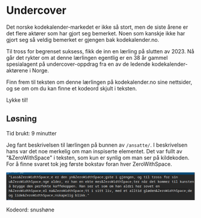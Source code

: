 # Undercover
Det norske kodekalender-markedet er ikke så stort, men de siste årene er det flere aktører som har gjort seg bemerket. Noen som kanskje ikke har gjort seg så veldig bemerket er gjengen bak kodekalender.no.

Til tross for begrenset suksess, fikk de inn en lærling på slutten av 2023. Nå går det rykter om at denne lærlingen egentlig er en 38 år gammel spesialagent på undercover-oppdrag fra en av de ledende kodekalender-aktørene i Norge.

Finn frem til teksten om denne lærlingen på kodekalender.no sine nettsider, og se om om du kan finne et kodeord skjult i teksten.

Lykke til!

## Løsning

Tid brukt: 9 minutter

Jeg fant beskrivelsen til lærlingen på bunnen av `/ansatte/`. I beskrivelsen hans var det noe merkelig om man inspiserte elementet. Det var fullt av "&ZeroWithSpace" i teksten, som kun er synlig om man ser på kildekoden. For å finne svaret tok jeg første bokstav foran hver ZeroWithSpace.

![kilde](kilde.png)

Kodeord: snushøne
